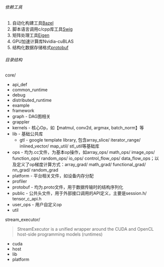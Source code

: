 ###### 依赖工具
1. 自动化构建工具[Bazel](https://www.bazel.build/)
2. 脚本语言调用c/cpp库工具[Swig](http://www.swig.org/)
3. 矩阵处理工具[Eigen](http://eigen.tuxfamily.org)
4. GPU加速计算库Nvidia-cuBLAS
5. 结构化数据存储格式[protobuf](https://github.com/google/protobuf)

###### 目录结构
core/
 - api_def
 - common_runtime
 - debug                        
 - distributed_runtime     
 - example                         
 - framework                      
 - graph - DAG图相关
 - grappler  
 - kernels - 核心Op，如【matmul, conv2d, argmax, batch_norm】等
 - lib - 基础公共库
    - gtl - google template library, 包含array_slice/ iterator_range/ inlined_vector/ map_util/ stl_util等基础库
 - ops - 均为.cc文件，为基本op操作，如array_ops/ math_ops/ image_ops/ function_ops/ random_ops/ io_ops/ control_flow_ops/ data_flow_ops；以及定义了op梯度计算方式：array_grad/ math_grad/ functional_grad/ nn_grad/ random_grad
 - platform - 平台相关文件，如设备内存分配
 - profiler
 - protobuf - 均为.proto文件，用于数据传输时的结构序列化
 - public - 公共头文件，用于外部接口调用的API定义，主要是session.h/ tensor_c_api.h
 - user_ops - 用户自定义op           
 - util

stream_executor/
> StreamExecutor is a unified wrapper around the CUDA and OpenCL host-side programming models (runtimes)
 - cuda
 - host
 - lib
 - platform